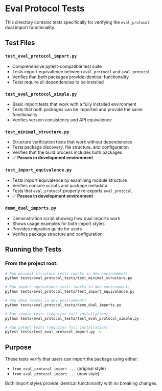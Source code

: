 # Eval Protocol Tests

This directory contains tests specifically for verifying the `eval_protocol` dual import functionality.

## Test Files

### `test_eval_protocol_import.py`
- Comprehensive pytest-compatible test suite
- Tests import equivalence between `eval_protocol` and `eval_protocol`
- Verifies that both packages provide identical functionality
- Tests require all dependencies to be installed

### `test_eval_protocol_simple.py`
- Basic import tests that work with a fully installed environment
- Tests that both packages can be imported and provide the same functionality
- Verifies version consistency and API equivalence

### `test_minimal_structure.py`
- Structure verification tests that work without dependencies
- Tests package discovery, file structure, and configuration
- Verifies that the build process includes both packages
- ✅ **Passes in development environment**

### `test_import_equivalence.py`
- Tests import equivalence by examining module structure
- Verifies console scripts and package metadata
- Tests that `eval_protocol` properly re-exports `eval_protocol`
- ✅ **Passes in development environment**

### `demo_dual_imports.py`
- Demonstration script showing how dual imports work
- Shows usage examples for both import styles
- Provides migration guide for users
- Verifies package structure and configuration

## Running the Tests

### From the project root:
```bash
# Run minimal structure tests (works in dev environment)
python tests/eval_protocol_tests/test_minimal_structure.py

# Run import equivalence tests (works in dev environment)
python tests/eval_protocol_tests/test_import_equivalence.py

# Run demo (works in dev environment)
python tests/eval_protocol_tests/demo_dual_imports.py

# Run simple tests (requires full installation)
python tests/eval_protocol_tests/test_eval_protocol_simple.py

# Run pytest tests (requires full installation)
pytest tests/test_eval_protocol_import.py -v
```

## Purpose

These tests verify that users can import the package using either:
- `from eval_protocol import ...` (original style)
- `from eval_protocol import ...` (new style)

Both import styles provide identical functionality with no breaking changes.
